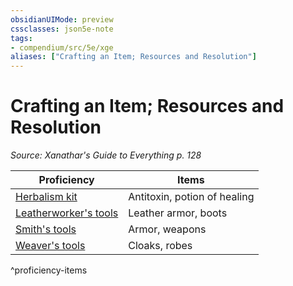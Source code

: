 ```yaml
---
obsidianUIMode: preview
cssclasses: json5e-note
tags:
- compendium/src/5e/xge
aliases: ["Crafting an Item; Resources and Resolution"]
---
```

# Crafting an Item; Resources and Resolution
*Source: Xanathar's Guide to Everything p. 128* 

| Proficiency | Items |
|-------------|-------|
| [Herbalism kit](Mechanics/items/herbalism-kit.md) | Antitoxin, potion of healing |
| [Leatherworker's tools](Mechanics/items/leatherworkers-tools.md) | Leather armor, boots |
| [Smith's tools](Mechanics/items/smiths-tools.md) | Armor, weapons |
| [Weaver's tools](Mechanics/items/weavers-tools.md) | Cloaks, robes |
^proficiency-items